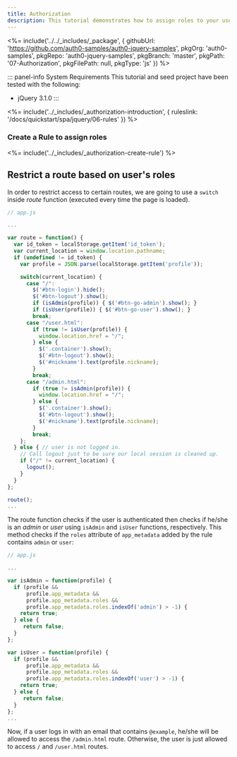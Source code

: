 ```yaml
---
title: Authorization
description: This tutorial demonstrates how to assign roles to your users, and use those claims to authorize or deny a user to access certain routes in the app.
---
```


<%= include('../../_includes/_package', {
  githubUrl: 'https://github.com/auth0-samples/auth0-jquery-samples',
  pkgOrg: 'auth0-samples',
  pkgRepo: 'auth0-jquery-samples',
  pkgBranch: 'master',
  pkgPath: '07-Authorization',
  pkgFilePath: null,
  pkgType: 'js'
}) %>

::: panel-info System Requirements
This tutorial and seed project have been tested with the following:

* jQuery 3.1.0
:::

<%= include('../_includes/_authorization-introduction', { ruleslink: '/docs/quickstart/spa/jquery/06-rules' }) %>

### Create a Rule to assign roles

<%= include('../_includes/_authorization-create-rule') %>

## Restrict a route based on user's roles

In order to restrict access to certain routes, we are going to use a `switch` inside *route* function (executed every time the page is loaded).

```javascript
// app.js

...

var route = function() {
  var id_token = localStorage.getItem('id_token');
  var current_location = window.location.pathname;
  if (undefined != id_token) {
    var profile = JSON.parse(localStorage.getItem('profile'));

    switch(current_location) {
      case "/":
        $('#btn-login').hide();
        $('#btn-logout').show();
        if (isAdmin(profile)) { $('#btn-go-admin').show(); }
        if (isUser(profile)) { $('#btn-go-user').show(); }
        break;
      case "/user.html":
        if (true != isUser(profile)) {
          window.location.href = "/";
        } else {
          $('.container').show();
          $('#btn-logout').show();
          $('#nickname').text(profile.nickname);
        }
        break;
      case "/admin.html":
        if (true != isAdmin(profile)) {
          window.location.href = "/";
        } else {
          $('.container').show();
          $('#btn-logout').show();
          $('#nickname').text(profile.nickname);
        }
        break;
    };
  } else { // user is not logged in.
    // Call logout just to be sure our local session is cleaned up.
    if ("/" != current_location) {
      logout();
    }
  }
};

route();
...
```

The route function checks if the user is authenticated then checks if he/she is an *admin* or *user* using `isAdmin` and `isUser` functions, respectively. This method checks if the `roles` attribute of `app_metadata` added by the rule contains `admin` or `user`:

```javascript
// app.js

...

var isAdmin = function(profile) {
  if (profile &&
      profile.app_metadata &&
      profile.app_metadata.roles &&
      profile.app_metadata.roles.indexOf('admin') > -1) {
    return true;
  } else {
     return false;
  }
};

var isUser = function(profile) {
  if (profile &&
      profile.app_metadata &&
      profile.app_metadata.roles &&
      profile.app_metadata.roles.indexOf('user') > -1) {
    return true;
  } else {
     return false;
  }
};
...
```

Now, if a user logs in with an email that contains `@example`, he/she will be allowed to access the `/admin.html` route. Otherwise, the user is just allowed to access `/` and `/user.html` routes.
